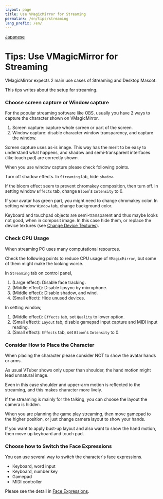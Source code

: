 ```yaml
---
layout: page
title: Use VMagicMirror for Streaming
permalink: /en/tips/streaming
lang_prefix: /en/
---
```


[Japanese](../../tips/streaming)

# Tips: Use VMagicMirror for Streaming

VMagicMirror expects 2 main use cases of Streaming and Desktop Mascot.

This tips writes about the setup for streaming.

### Choose screen capture or Window capture

For the popular streaming software like OBS, usually you have 2 ways to capture the character shown on VMagicMirror.

1. Screen capture: capture whole screen or part of the screen.
2. Window capture: disable character window transparency, and capture the window.

Screen capture uses as-is image. This way has the merit to be easy to understand what happens, and shadow and semi-transparent interfaces (like touch pad) are correctly shown.

When you use window capture please check following points.

Turn off shadow effects. In `Streaming` tab, hide `shadow`.

If the bloom effect seem to prevent chromakey composition, then turn off. In setting window `Effects` tab, change `Bloom`'s `Intensity` to 0.

If your avatar has green part, you might need to change chromakey color. In setting window `Window` tab, change background color.

Keyboard and touchpad objects are semi-transparent and thus maybe looks not good, when in composit image. In this case hide them, or replace the device textures (see [Change Device Textures](./change_textures)).

### Check CPU Usage

When streaming PC uses many computational resources.

Check the following points to reduce CPU usage of `VMagicMirror`, but some of them might make the looking worse.

In `Streaming` tab on control panel,

1. (Large effect): Disable face tracking.
2. (Middle effect): Disable lipsync by microphone.
3. (Middle effect): Disable shadow, and wind.
4. (Small effect): Hide unused devices.

In setting window,

1. (Middle effect): `Effects` tab, set `Quality` to lower option.
2. (Small effect): `Layout` tab, disable gamepad input capture and MIDI input reading. 
3. (Small effect): `Effects` tab, set `Bloom`'s `Intensity` to 0.

### Consider How to Place the Character

When placing the character please consider NOT to show the avatar hands or arms.

As usual VTuber shows only upper than shoulder, the hand motion might lead unnatural image.

Even in this case shoulder and upper-arm motion is reflected to the streaming, and this makes character more lively.

If the streaming is mainly for the talking, you can choose the layout the camera is hidden.

When you are planning the game play streaming, then move gamepad to the higher position, or just change camera layout to show your hands.

If you want to apply bust-up layout and also want to show the hand motion, then move up keyboard and touch pad.

### Choose how to Switch the Face Expressions

You can use several way to switch the character's face expressions.

* Keyboard, word input
* Keyboard, number key
* Gamepad
* MIDI controller

Please see the detail in [Face Expressions](../docs/expressions).
